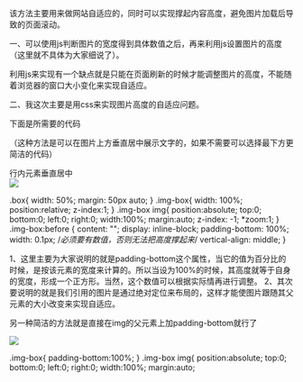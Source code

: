 该方法主要用来做网站自适应的，同时可以实现撑起内容高度，避免图片加载后导致的页面滚动。

一、可以使用js判断图片的宽度得到具体数值之后，再来利用js设置图片的高度（这里就不具体为大家细说了）。

利用js来实现有一个缺点就是只能在页面刷新的时候才能调整图片的高度，不能随着浏览器的窗口大小变化来实现自适应。

二、我这次主要是用css来实现图片高度的自适应问题。

下面是所需要的代码

（这种方法是可以在图片上方垂直居中展示文字的，如果不需要可以选择最下方更简洁的代码）

<div class="box">
	<span>行内元素垂直居中</span>
	<div class="img-box">
		<img src="123.jpg"/>
        </div>
</div>

.box{
	width: 50%;
	margin: 50px auto;
}
.img-box{
	width: 100%;
	position:relative;
	z-index:1;
}
.img-box img{
	position:absolute;
	top:0;
	bottom:0;
	left:0;
	right:0;
	width:100%;
	margin:auto;
	z-index: -1;
	*zoom:1;
}
.img-box:before {
	content: "";
	display: inline-block;
	padding-bottom: 100%;
	width: 0.1px;	/*必须要有数值，否则无法把高度撑起来*/
	vertical-align: middle;
}


1、这里主要为大家说明的就是padding-bottom这个属性，当它的值为百分比的时候，是按该元素的宽度来计算的。所以当设为100%的时候，其高度就等于自身的宽度，形成一个正方形。当然，这个数值可以根据实际情再进行调整。
2、其次要说明的就是我们引用的图片是通过绝对定位来布局的，这样才能使图片跟随其父元素的大小改变来实现自适应。



另一种简洁的方法就是直接在img的父元素上加padding-bottom就行了

<div class="img-box">
	<img src="123.jpg"/>
</div>

.img-box{
	padding-bottom:100%;
}
.img-box img{
	position:absolute;
	top:0;
	bottom:0;
	left:0;
	right:0;
	width:100%;
	margin:auto;
